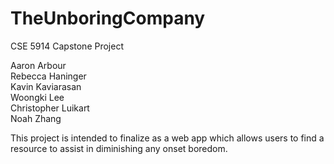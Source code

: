 # TheUnboringCompany
CSE 5914 Capstone Project

Aaron Arbour  
Rebecca Haninger   
Kavin Kaviarasan  
Woongki Lee  
Christopher Luikart  
Noah Zhang  

This project is intended to finalize as a web app which allows users to find a resource to assist in diminishing any onset boredom.
